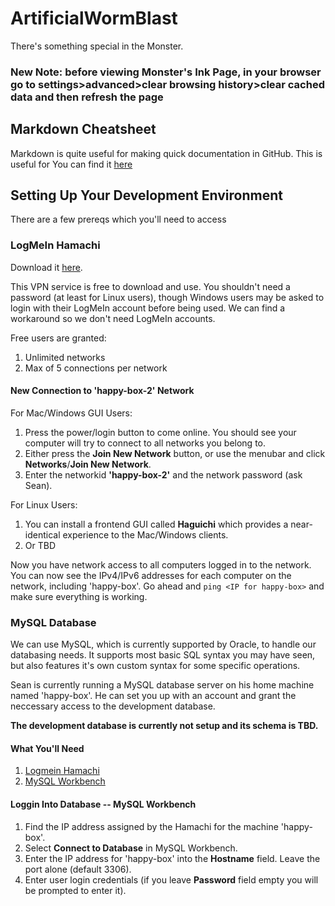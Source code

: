 # ArtificialWormBlast
There's something special in the Monster.
### New Note: before viewing Monster's Ink Page, in your browser go to settings>advanced>clear browsing history>clear cached data and then refresh the page
## Markdown Cheatsheet
Markdown is quite useful for making quick documentation in GitHub. This is useful for You can find it [here](https://github.com/adam-p/markdown-here/wiki/Markdown-Cheatsheet)

## Setting Up Your Development Environment
There are a few prereqs which you'll need to access 

### LogMeIn Hamachi
Download it [here](https://www.vpn.net/).

This VPN service is free to download and use. You shouldn't need a password (at least for Linux users), though Windows users may be asked to login with their LogMeIn account before being used. We can find a workaround so we don't need LogMeIn accounts.

Free users are granted:
1. Unlimited networks
2. Max of 5 connections per network

#### New Connection to 'happy-box-2' Network
For Mac/Windows GUI Users:
1. Press the power/login button to come online. You should see your computer will try to connect to all networks you belong to.
2. Either press the **Join New Network** button, or use the menubar and click **Networks**/**Join New Network**.
3. Enter the networkid **'happy-box-2'** and the network password (ask Sean).

For Linux Users:
1. You can install a frontend GUI called **Haguichi** which provides a near-identical experience to the Mac/Windows clients.
2. Or TBD

Now you have network access to all computers logged in to the network. You can now see the IPv4/IPv6 addresses for each computer on the network, including 'happy-box'. Go ahead and `ping <IP for happy-box>` and make sure everything is working.


### MySQL Database
We can use MySQL, which is currently supported by Oracle, to handle our databasing needs. It supports most basic SQL syntax you may have seen, but also features it's own custom syntax for some specific operations.

Sean is currently running a MySQL database server on his home machine named 'happy-box'. He can set you up with an account and grant the neccessary access to the development database. 

**The development database is currently not setup and its schema is TBD.**

#### What You'll Need
1. [Logmein Hamachi](https://www.vpn.net/)
2. [MySQL Workbench](https://dev.mysql.com/downloads/workbench/)

#### Loggin Into Database -- MySQL Workbench
1. Find the IP address assigned by the Hamachi for the machine 'happy-box'.
2. Select **Connect to Database** in MySQL Workbench.
3. Enter the IP address for 'happy-box' into the **Hostname** field. Leave the port alone (default 3306).
4. Enter user login credentials (if you leave **Password** field empty you will be prompted to enter it).
